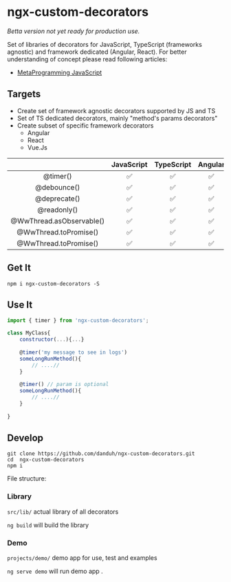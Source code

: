 # ngx-custom-decorators
*Betta version not yet ready for production use.* 

Set of libraries of decorators for JavaScript, TypeScript (frameworks agnostic) and framework dedicated (Angular, React). 
For better understanding of concept please read following articles: 
- [MetaProgramming JavaScript](https://medium.com/@danduh/metaprogramming-javascript-typescript-part-1-descriptors-bc443d048fe9)



## Targets
 * Create set of framework agnostic decorators supported by JS and TS
 * Set of TS dedicated decorators, mainly "method's params decorators"
 * Create subset of specific framework decorators
    * Angular
    * React
    * Vue.Js


|                           |    JavaScript    |     TypeScript   |    Angular       |       VueJs      |     React        |
|:-------------------------:|:----------------:|:----------------:|:----------------:|------------------|:----------------:|
|   @timer()                |:white_check_mark:|:white_check_mark:|:white_check_mark:|:white_check_mark:|:white_check_mark:|
|  @debounce()              |:white_check_mark:|:white_check_mark:|:white_check_mark:|:white_check_mark:|:white_check_mark:|
| @deprecate()              |:white_check_mark:|:white_check_mark:|:white_check_mark:|:white_check_mark:|:white_check_mark:|
| @readonly()               |:white_check_mark:|:white_check_mark:|:white_check_mark:|:white_check_mark:|:white_check_mark:|
|  @WwThread.asObservable() |:white_check_mark:|:white_check_mark:|:white_check_mark:| :no_entry_sign:  |  :no_entry_sign: |
|  @WwThread.toPromise()    |:white_check_mark:|:white_check_mark:|:white_check_mark:| :no_entry_sign:  |  :no_entry_sign: |
|  @WwThread.toPromise()    |:white_check_mark:|:white_check_mark:|:white_check_mark:| :no_entry_sign:  |  :no_entry_sign: |


## Get It

```
npm i ngx-custom-decorators -S
``` 


## Use It 
```JavaScript
import { timer } from 'ngx-custom-decorators';

class MyClass{
    constructor(...){...}
    
    @timer('my message to see in logs') 
    someLongRunMethod(){
        // ....//
    }
    
    @timer() // param is optional 
    someLongRunMethod(){
        // ....//
    }
    
}

```


## Develop
```
git clone https://github.com/danduh/ngx-custom-decorators.git
cd  ngx-custom-decorators
npm i
```

File structure:

### Library

`src/lib/` actual library of all decorators

`ng build` will build the library


### Demo

`projects/demo/` demo app for use, test and examples

`ng serve demo` will run demo app .

